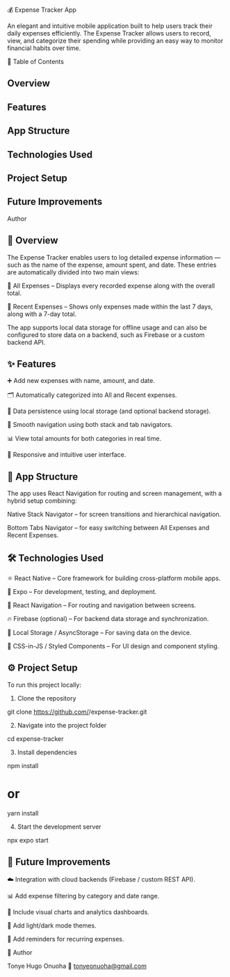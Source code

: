 💰 Expense Tracker App

An elegant and intuitive mobile application built to help users track their daily expenses efficiently. The Expense
Tracker allows users to record, view, and categorize their spending while providing an easy way to monitor financial
habits over time.

🧭 Table of Contents

## Overview

## Features

## App Structure

## Technologies Used

## Project Setup

## Future Improvements

Author

## 📖 Overview

The Expense Tracker enables users to log detailed expense information — such as the name of the expense, amount spent,
and date. These entries are automatically divided into two main views:

🧾 All Expenses – Displays every recorded expense along with the overall total.

📅 Recent Expenses – Shows only expenses made within the last 7 days, along with a 7-day total.

The app supports local data storage for offline usage and can also be configured to store data on a backend, such as
Firebase or a custom backend API.

## ✨ Features

➕ Add new expenses with name, amount, and date.

🗂️ Automatically categorized into All and Recent expenses.

💾 Data persistence using local storage (and optional backend storage).

📱 Smooth navigation using both stack and tab navigators.

📊 View total amounts for both categories in real time.

🧭 Responsive and intuitive user interface.

## 🧩 App Structure

The app uses React Navigation for routing and screen management, with a hybrid setup combining:

Native Stack Navigator – for screen transitions and hierarchical navigation.

Bottom Tabs Navigator – for easy switching between All Expenses and Recent Expenses.

## 🛠️ Technologies Used

⚛️ React Native – Core framework for building cross-platform mobile apps.

🚀 Expo – For development, testing, and deployment.

🧭 React Navigation – For routing and navigation between screens.

🔥 Firebase (optional) – For backend data storage and synchronization.

💾 Local Storage / AsyncStorage – For saving data on the device.

🎨 CSS-in-JS / Styled Components – For UI design and component styling.

## ⚙️ Project Setup

To run this project locally:

1. Clone the repository

git clone https://github.com/<your-username>/expense-tracker.git

2. Navigate into the project folder

cd expense-tracker

3. Install dependencies

npm install

# or

yarn install

4. Start the development server

npx expo start

## 🚧 Future Improvements

☁️ Integration with cloud backends (Firebase / custom REST API).

📊 Add expense filtering by category and date range.

🧾 Include visual charts and analytics dashboards.

🌙 Add light/dark mode themes.

🔔 Add reminders for recurring expenses.

👤 Author

Tonye Hugo Onuoha 📧 tonyeonuoha@gmail.com
